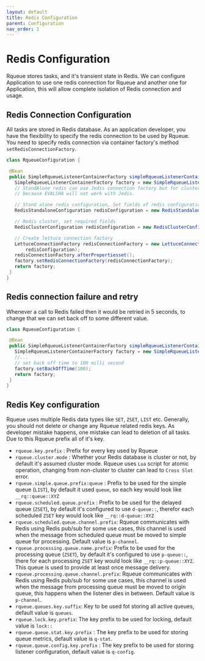 ```yaml
---
layout: default
title: Redis Configuration
parent: Configuration
nav_order: 1
---
```


# Redis Configuration

Rqueue stores tasks, and it's transient state in Redis. We can configure Application to use one
redis connection for Rqueue and another one for Application, this will allow complete isolation of
Redis connection and usage.

## Redis Connection Configuration

All tasks are stored in Redis database. As an application developer, you have the flexibility to
specify the redis connection to be used by Rqueue. You need to specify redis connection via
container factory's method `setRedisConnectionFactory`.

 ```java
 class RqueueConfiguration {

  @Bean
  public SimpleRqueueListenerContainerFactory simpleRqueueListenerContainerFactory() {
    SimpleRqueueListenerContainerFactory factory = new SimpleRqueueListenerContainerFactory();
    // StandAlone redis can use Jedis connection factory but for clustered redis, it's required to use Lettuce
    // because EVALSHA will not work with Jedis.

    // Stand alone redis configuration, Set fields of redis configuration
    RedisStandaloneConfiguration redisConfiguration = new RedisStandaloneConfiguration();

    // Redis cluster, set required fields
    RedisClusterConfiguration redisConfiguration = new RedisClusterConfiguration();

    // Create lettuce connection factory
    LettuceConnectionFactory redisConnectionFactory = new LettuceConnectionFactory(
        redisConfiguration);
    redisConnectionFactory.afterPropertiesset();
    factory.setRedisConnectionFactory(redisConnectionFactory);
    return factory;
  }
}
 ``` 

## Redis connection failure and retry

Whenever a call to Redis failed then it would be retried in 5 seconds, to change that we can set
back off to some different value.

 ```java
 class RqueueConfiguration {

  @Bean
  public SimpleRqueueListenerContainerFactory simpleRqueueListenerContainerFactory() {
    SimpleRqueueListenerContainerFactory factory = new SimpleRqueueListenerContainerFactory();
    //...
    // set back off time to 100 milli second
    factory.setBackOffTime(100);
    return factory;
  }
}
 ```

## Redis Key configuration

Rqueue uses multiple Redis data types like `SET`, `ZSET`, `LIST` etc. Generally, you should not
delete or change any Rqueue related redis keys. As developer mistake happens, one mistake can lead
to deletion of all tasks. Due to this Rqueue prefix all of it's key.

* `rqueue.key.prefix` : Prefix for every key used by Rqueue
* `rqueue.cluster.mode` : Whether your Redis database is cluster or not, by default it's assumed
  cluster mode. Rqueue uses `Lua` script for atomic operation, changing from non-cluster to cluster
  can lead to `Cross Slot` error.
* `rqueue.simple.queue.prefix:queue` : Prefix to be used for the simple queue (`LIST`), by default
  it used `queue`, so each key would look like `__rq::queue::XYZ`
* `rqueue.scheduled.queue.prefix` :  Prefix to be used for the delayed queue (`ZSET`), by default it's
  configured to use `d-queue::`, therefor each scheduled `ZSET` key would look
  like `__rq::d-queue::XYZ`
* `rqueue.scheduled.queue.channel.prefix`: Rqueue communicates with Redis using Redis pub/sub for some
  use cases, this channel is used when the message from scheduled queue must be moved to simple queue
  for processing. Default value is `p-channel`.
* `rqueue.processing.queue.name.prefix`:  Prefix to be used for the processing queue (`ZSET`), by
  default it's configured to use `p-queue::`, there for each processing `ZSET` key would look
  like `__rq::p-queue::XYZ`. This queue is used to provide at least once message delivery.
* `rqueue.processing.queue.channel.prefix`: Rqueue communicates with Redis using Redis pub/sub for
  some use cases, this channel is used when the message from processing queue must be moved to
  origin queue, this happens when the listener dies in between. Default value is `p-channel`.
* `rqueue.queues.key.suffix`: Key to be used fot storing all active queues, default value
  is `queues`.
* `rqueue.lock.key.prefix`: The key prefix to be used for locking, default value is `lock::`
* `rqueue.queue.stat.key.prefix` : The key prefix to be used for storing queue metrics, default
  value is `q-stat`.
* `rqueue.queue.config.key.prefix` : The key prefix to be used for storing listener configuration,
  default value is `q-config`.
